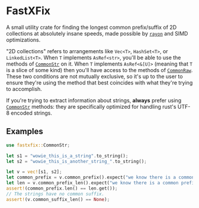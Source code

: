 # FastXFix

A small utility crate for finding the longest common prefix/suffix of 2D collections at
absolutely insane speeds, made possible by [`rayon`] and SIMD optimizations.

"2D collections" refers to arrangements like `Vec<T>`, `HashSet<T>`, or `LinkedList<T>`.
When `T` implements `AsRef<str>`, you'll be able to use the methods of [`CommonStr`] on it.
When `T` implements `AsRef<&[U]>` (meaning that `T` is a slice of some kind) then you'll have
access to the methods of [`CommonRaw`]. These two conditions are not mutually exclusive, so
it's up to the user to ensure they're using the method that best coincides with what they're
trying to accomplish.

If you're trying to extract information about strings, **always** prefer using [`CommonStr`]
methods: they are specifically optimized for handling rust's UTF-8 encoded strings.

[`rayon`]: https://crates.io/crates/rayon
[`CommonStr`]: https://docs.rs/fastxfix/latest/fastxfix/trait.CommonStr.html
[`CommonRaw`]: https://docs.rs/fastxfix/latest/fastxfix/trait.CommonRaw.html

## Examples

```rust
use fastxfix::CommonStr;

let s1 = "wowie_this_is_a_string".to_string();
let s2 = "wowie_this_is_another_string_".to_string();

let v = vec![s1, s2];
let common_prefix = v.common_prefix().expect("we know there is a common prefix");
let len = v.common_prefix_len().expect("we know there is a common prefix");
assert!(common_prefix.len() == len.get());
// The strings have no common suffix.
assert!(v.common_suffix_len() == None);
```
